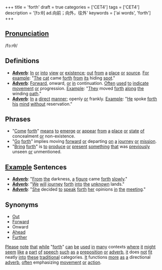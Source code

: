 +++
title = 'forth'
draft = true
categories = ['CET4']
tags = ['CET4']
description = '[fɔːθ] ad.向前；向外，往外'
keywords = ['ai words', 'forth']
+++

## [Pronunciation](/en/post/pronunciation/)
/fɔːrθ/

## Definitions
- **[Adverb](/en/post/adverb/)**: [In](/en/post/in/) [or](/en/post/or/) [into](/en/post/into/) [view](/en/post/view/) [or](/en/post/or/) [existence](/en/post/existence/); [out](/en/post/out/) [from](/en/post/from/) [a](/en/post/a/) [place](/en/post/place/) [or](/en/post/or/) [source](/en/post/source/). [For](/en/post/for/) [example](/en/post/example/): "[The](/en/post/the/) [cat](/en/post/cat/) came [forth](/en/post/forth/) [from](/en/post/from/) [its](/en/post/its/) hiding [spot](/en/post/spot/)."
- **[Adverb](/en/post/adverb/)**: [Forward](/en/post/forward/), onward, [or](/en/post/or/) [in](/en/post/in/) continuation. [Often](/en/post/often/) [used](/en/post/used/) [to](/en/post/to/) [indicate](/en/post/indicate/) [movement](/en/post/movement/) [or](/en/post/or/) progression. [Example](/en/post/example/): "[They](/en/post/they/) moved [forth](/en/post/forth/) [along](/en/post/along/) [the](/en/post/the/) winding [path](/en/post/path/)."
- **[Adverb](/en/post/adverb/)**: [In](/en/post/in/) [a](/en/post/a/) [direct](/en/post/direct/) [manner](/en/post/manner/); openly [or](/en/post/or/) frankly. [Example](/en/post/example/): "[He](/en/post/he/) spoke [forth](/en/post/forth/) [his](/en/post/his/) [mind](/en/post/mind/) [without](/en/post/without/) reservation."
  
## Phrases
- "[Come](/en/post/come/) [forth](/en/post/forth/)" [means](/en/post/means/) [to](/en/post/to/) [emerge](/en/post/emerge/) [or](/en/post/or/) [appear](/en/post/appear/) [from](/en/post/from/) [a](/en/post/a/) [place](/en/post/place/) [or](/en/post/or/) [state](/en/post/state/) [of](/en/post/of/) concealment [or](/en/post/or/) non-existence.
- "[Go](/en/post/go/) [forth](/en/post/forth/)" implies moving [forward](/en/post/forward/) [or](/en/post/or/) departing [on](/en/post/on/) [a](/en/post/a/) [journey](/en/post/journey/) [or](/en/post/or/) [mission](/en/post/mission/).
- "[Bring](/en/post/bring/) [forth](/en/post/forth/)" is [to](/en/post/to/) [produce](/en/post/produce/) [or](/en/post/or/) [present](/en/post/present/) [something](/en/post/something/) [that](/en/post/that/) was [previously](/en/post/previously/) unseen [or](/en/post/or/) unmentioned.

## [Example](/en/post/example/) Sentences
- **[Adverb](/en/post/adverb/)**: "[From](/en/post/from/) [the](/en/post/the/) darkness, [a](/en/post/a/) [figure](/en/post/figure/) came [forth](/en/post/forth/) [slowly](/en/post/slowly/)."
- **[Adverb](/en/post/adverb/)**: "[We](/en/post/we/) [will](/en/post/will/) [journey](/en/post/journey/) [forth](/en/post/forth/) [into](/en/post/into/) [the](/en/post/the/) [unknown](/en/post/unknown/) lands."
- **[Adverb](/en/post/adverb/)**: "[She](/en/post/she/) decided [to](/en/post/to/) [speak](/en/post/speak/) [forth](/en/post/forth/) [her](/en/post/her/) opinions [in](/en/post/in/) [the](/en/post/the/) [meeting](/en/post/meeting/)."

## Synonyms
- [Out](/en/post/out/)
- [Forward](/en/post/forward/)
- Onward
- [Ahead](/en/post/ahead/)
- [Further](/en/post/further/)

[Please](/en/post/please/) [note](/en/post/note/) [that](/en/post/that/) [while](/en/post/while/) "[forth](/en/post/forth/)" [can](/en/post/can/) [be](/en/post/be/) [used](/en/post/used/) [in](/en/post/in/) [many](/en/post/many/) contexts [where](/en/post/where/) [it](/en/post/it/) [might](/en/post/might/) [seem](/en/post/seem/) [like](/en/post/like/) [a](/en/post/a/) [part](/en/post/part/) [of](/en/post/of/) [speech](/en/post/speech/) [such](/en/post/such/) [as](/en/post/as/) [a](/en/post/a/) [preposition](/en/post/preposition/) [or](/en/post/or/) [adverb](/en/post/adverb/), [it](/en/post/it/) does [not](/en/post/not/) [fit](/en/post/fit/) neatly [into](/en/post/into/) [these](/en/post/these/) [traditional](/en/post/traditional/) categories. [It](/en/post/it/) functions [more](/en/post/more/) [as](/en/post/as/) [a](/en/post/a/) directional [adverb](/en/post/adverb/), [often](/en/post/often/) emphasizing [movement](/en/post/movement/) [or](/en/post/or/) [action](/en/post/action/).
